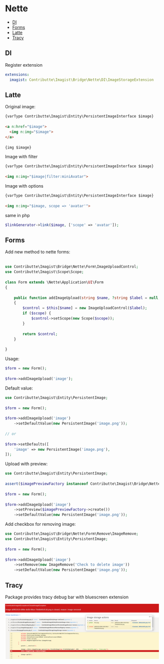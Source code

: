# Nette

- [DI](#di)
- [Forms](#forms)
- [Latte](#latte)
- [Tracy](#tracy)

## DI
Register extension

```yaml
extensions:
  imagist: Contributte\Imagist\Bridge\Nette\DI\ImageStorageExtension
```

## Latte

Original image:
```html
{varType Contributte\Imagist\Entity\PersistentImageInterface $image}

<a n:href="$image">
  <img n:img="$image">
</a>

{img $image}
```

Image with filter
```html
{varType Contributte\Imagist\Entity\PersistentImageInterface $image}

<img n:img="$image|filter:miniAvatar">
```

Image with options
```html
{varType Contributte\Imagist\Entity\PersistentImageInterface $image}

<img n:img="$image, scope => 'avatar'">
```

same in php

```php
$linkGenerator->link($image, ['scope' => 'avatar']);
```

## Forms

Add new method to nette forms:

```php

use Contributte\Imagist\Bridge\Nette\Form\ImageUploadControl;
use Contributte\Imagist\Scope\Scope;

class Form extends \Nette\Application\UI\Form
{

    public function addImageUpload(string $name, ?string $label = null, ?string $scope = null): ImageUploadControl
	{
		$control = $this[$name] = new ImageUploadControl($label);
		if ($scope) {
			$control->setScope(new Scope($scope));
		}

		return $control;
	}

}

```

Usage:
```php
$form = new Form();

$form->addImageUpload('image');
```

Default value:

```php
use Contributte\Imagist\Entity\PersistentImage;

$form = new Form();

$form->addImageUpload('image')
    ->setDefaultValue(new PersistentImage('image.png'));

// or

$form->setDefaults([
    'image' => new PersistentImage('image.png'),
]);
```

Upload with preview:

```php
use Contributte\Imagist\Entity\PersistentImage;

assert($imagePreviewFactory instanceof Contributte\Imagist\Bridge\Nette\Form\Preview\ImagePreviewFactoryInterface); // inject

$form = new Form();

$form->addImageUpload('image')
    ->setPreview($imagePreviewFactory->create())
    ->setDefaultValue(new PersistentImage('image.png'));
```

Add checkbox for removing image:

```php
use Contributte\Imagist\Bridge\Nette\Form\Remove\ImageRemove;
use Contributte\Imagist\Entity\PersistentImage;

$form = new Form();

$form->addImageUpload('image')
    ->setRemove(new ImageRemove('Check to delete image'))
    ->setDefaultValue(new PersistentImage('image.png'));
```

## Tracy

Package provides tracy debug bar with bluescreen extension

![tracy](https://raw.githubusercontent.com/contributte/imagist/master/.docs/img/tracy.png)
